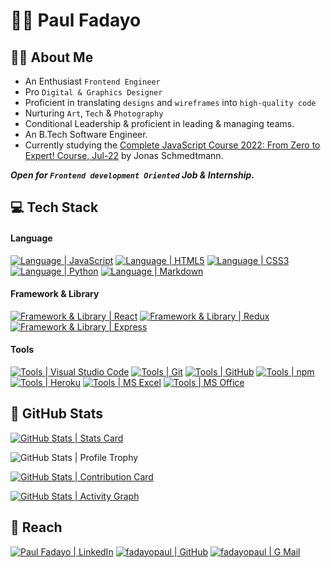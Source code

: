 # :man_student: Paul Fadayo

## :tipping_hand_man: About Me

- An Enthusiast `Frontend Engineer`
- Pro `Digital & Graphics Designer`
- Proficient in translating `designs` and `wireframes` into `high-quality code`
- Nurturing `Art`, `Tech` & `Photography`
- Conditional Leadership & proficient in leading & managing teams.
- An B.Tech Software Engineer.
- Currently studying the [Complete JavaScript Course 2022: From Zero to Expert! Course, Jul-22](https://www.udemy.com/course/the-complete-javascript-course) by Jonas Schmedtmann.

**_Open for `Frontend development Oriented` Job & Internship._**

## :computer: Tech Stack

#### Language

[![Language | JavaScript](https://img.shields.io/badge/Javascript-eeeeee?style=for-the-badge&logo=javascript&logoColor=F7DF1E&labelColor=000000)][javascript]
[![Language | HTML5](https://img.shields.io/badge/html5-eeeeee?style=for-the-badge&logo=html5&logoColor=ffffff&labelColor=E34F26)][html5]
[![Language | CSS3](https://img.shields.io/badge/CSS3-eeeeee?style=for-the-badge&logo=css3&logoColor=ffffff&labelColor=1572B6)][css3]
[![Language | Python](https://img.shields.io/badge/Python-eeeeee?style=for-the-badge&logo=python&logoColor=ffffff&labelColor=3776AB)][python]
[![Language | Markdown](https://img.shields.io/badge/Markdown-eeeeee?style=for-the-badge&logo=markdown&logoColor=ffffff&labelColor=000000)][markdown]

#### Framework & Library

[![Framework & Library | React](https://img.shields.io/badge/React-eeeeee?style=for-the-badge&logo=react&logoColor=61DAFB&labelColor=20232A)][react]
[![Framework & Library | Redux](https://img.shields.io/badge/Redux-eeeeee?style=for-the-badge&logo=redux&logoColor=764ABC&labelColor=20232A)][redux]
[![Framework & Library | Express](https://img.shields.io/badge/Express-eeeeee?style=for-the-badge&logo=express&logoColor=000000&labelColor=fefefe)][express]

#### Tools

[![Tools | Visual Studio Code](https://img.shields.io/badge/Visual_Studio_Code-eeeeee?style=for-the-badge&logo=visual-studio-code&logoColor=007ACC&labelColor=2C2C32)][visual_studio_code]
[![Tools | Git](https://img.shields.io/badge/Git-eeeeee?style=for-the-badge&logo=git&logoColor=F05032&labelColor=f0efe7)][git]
[![Tools | GitHub](https://img.shields.io/badge/Github-eeeeee?style=for-the-badge&logo=github&logoColor=ffffff&labelColor=181717)][github]
[![Tools | npm](https://img.shields.io/badge/npm-eeeeee?style=for-the-badge&logo=npm&logoColor=CB3837&labelColor=fefefe)][npm]
[![Tools | Heroku](https://img.shields.io/badge/Heroku-eeeeee?style=for-the-badge&logo=heroku&logoColor=ffffff&labelColor=430098)][heroku]
[![Tools | MS Excel](https://img.shields.io/badge/Microsoft_Excel-eeeeee?style=for-the-badge&logo=microsoft-excel&logoColor=217346&labelColor=fefefe)][microsoft_excel]
[![Tools | MS Office](https://img.shields.io/badge/Microsoft_Office-eeeeee?style=for-the-badge&logo=microsoft-office&logoColor=D83B01&labelColor=fefefe)][microsoft_office]

## :memo: GitHub Stats

<!--  Stats Card -->
[![GitHub Stats | Stats Card](https://github-readme-stats.vercel.app/api?username=fadayopaul&show_icons=true&theme=tokyonight&count_private=true&hide=stars)][stats_card]

<!-- Top Language  -->
<!-- [![GitHub Stats | Top Language](https://github-readme-stats.vercel.app/api/top-langs/?username=fadayopaul&layout=compact&theme=tokyonight&langs_count=5)][top_language] -->

<!--  Profile Trophy -->
![GitHub Stats | Profile Trophy](https://github-profile-trophy.vercel.app/?username=fadayopaul&theme=tokyonight&row=1)

<!-- Streak Stats -->
[![GitHub Stats | Contribution Card](https://github-readme-streak-stats.herokuapp.com/?user=fadayopaul&theme=tokyonight)][streak_stats]

<!-- Activity Graph -->
 [![GitHub Stats | Activity Graph](https://activity-graph.herokuapp.com/graph?username=fadayopaul&theme=react-dark)][activity_graph]

## :round_pushpin: Reach

[![Paul Fadayo | LinkedIn](https://img.shields.io/badge/Paul_Fadayo-eeeeee?style=for-the-badge&logo=linkedin&logoColor=ffffff&labelColor=0A66C2)][reach_linkedin]
[![fadayopaul | GitHub](https://img.shields.io/badge/fadayopaul-eeeeee?style=for-the-badge&logo=github&logoColor=ffffff&labelColor=181717)][reach_github]
[![fadayopaul | G Mail](https://img.shields.io/badge/fadayopaul-eeeeee?style=for-the-badge&logo=gmail&logoColor=ffffff&labelColor=EA4335)][reach_gmail]

<!-- LINKS -->
<!--  Language -->

[css3]: https://developer.mozilla.org/en-US/docs/Web/CSS
[graphql]: https://graphql.org/
[html5]: https://developer.mozilla.org/en-US/docs/Web/HTML
[javascript]: https://developer.mozilla.org/en-US/docs/Web/JavaScript
[markdown]: https://www.markdownguide.org/
[nodejs]: https://nodejs.org/en/
[python]: https://www.python.org/
[sass]: https://sass-lang.com/


<!-- Framework & Library -->

[express]: https://expressjs.com/
[react]: https://reactjs.org/
[redux]: https://redux.js.org/

<!-- Tools -->

[git]: https://git-scm.com/
[github]: https://github.com/
[heroku]: https://www.heroku.com/
[microsoft_excel]: https://www.microsoft.com/en-in/microsoft-365/excel
[microsoft_office]: https://www.microsoft.com/en-in/microsoft-365/microsoft-office
[npm]: https://www.npmjs.com/
[visual_studio_code]: https://code.visualstudio.com/

<!-- GitHub Stats -->

[activity_graph]: https://github.com/fadayopaul/github-readme-activity-graph
[stats_card]: https://github.com/fadayopaul/github-readme-stats
[streak_stats]: https://github.com/fadayopaul/github-readme-streak-stats
[top_language]: https://github.com/fadayopaul/github-readme-stats

<!-- Reach -->

[reach_github]: https://github.com/fadayopaul
[reach_gmail]: mailto:paulfadayo@gmail.com?subject=GitHub%20Hello
[reach_linkedin]: https://www.linkedin.com/in/fadayopaul

